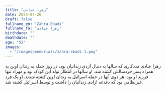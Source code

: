 ```yaml
---
title: "زهرا عبادی"
date: 2024-07-26
draft: false
fullname_en: "Zahra Ebadi"
fullname_fa: "زهرا عبادی"
birthdate: ""
deathdate: ""
age: "52"
images:
  - "/images/memorials/zahra-ebadi-1.png"
---
```


زهرا عبادی مددکاری که سالها به دنبال آزدی زندانیان بود، در روز حمله به زندان اوین به همراه پسر خردسالش کشته شد. او سالها در انتظار تولد این کودک بود و مهراد تنها فرزند او بود. هر دوی آنها در حمله اسرائیل به زندان اوین کشته شدند. او یک فرد غیرنظامی بود که دغدغه ازادی زندانیان را داشت و توسط اسرائیل کشته شد.